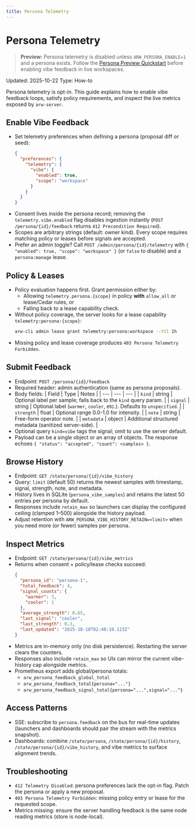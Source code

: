 ```yaml
---
title: Persona Telemetry
---
```


# Persona Telemetry

> **Preview:** Persona telemetry is disabled unless `ARW_PERSONA_ENABLE=1` and a persona exists. Follow the [Persona Preview Quickstart](persona_quickstart.md) before enabling vibe feedback in live workspaces.

Updated: 2025-10-22
Type: How-to

Persona telemetry is opt-in. This guide explains how to enable vibe feedback loops, satisfy policy requirements, and inspect the live metrics exposed by `arw-server`.

## Enable Vibe Feedback
- Set telemetry preferences when defining a persona (proposal diff or seed):
  ```json
  {
    "preferences": {
      "telemetry": {
        "vibe": {
          "enabled": true,
          "scope": "workspace"
        }
      }
    }
  }
  ```
- Consent lives inside the persona record; removing the `telemetry.vibe.enabled` flag disables ingestion instantly (`POST /persona/{id}/feedback` returns `412 Precondition Required`).
- Scopes are arbitrary strings (default: owner kind). Every scope requires matching policy or leases before signals are accepted.
- Prefer an admin toggle? Call `POST /admin/persona/{id}/telemetry` with `{ "enabled": true, "scope": "workspace" }` (or `false` to disable) and a `persona:manage` lease.

## Policy & Leases
- Policy evaluation happens first. Grant permission either by:
  - Allowing `telemetry.persona.{scope}` in policy **with** `allow_all` or lease/Cedar rules, or
  - Falling back to a lease capability check.
- Without policy coverage, the server looks for a lease capability `telemetry:persona:{scope}`:
  ```bash
  arw-cli admin lease grant telemetry:persona:workspace --ttl 1h
  ```
- Missing policy and lease coverage produces `403 Persona Telemetry Forbidden`.

## Submit Feedback
- Endpoint: `POST /persona/{id}/feedback`
- Required header: admin authentication (same as persona proposals).
- Body fields:
  | Field | Type | Notes |
  | --- | --- | --- |
  | `kind` | string | Optional label per sample; falls back to the `kind` query param. |
  | `signal` | string | Optional label (`warmer`, `cooler`, etc.). Defaults to `unspecified`. |
  | `strength` | float | Optional range 0.0-1.0 for intensity. |
  | `note` | string | Free-form operator note. |
  | `metadata` | object | Additional structured metadata (sanitized server-side). |
- Optional query `kind=vibe` tags the signal; omit to use the server default.
- Payload can be a single object or an array of objects. The response echoes `{ "status": "accepted", "count": <samples> }`.

## Browse History
- Endpoint: `GET /state/persona/{id}/vibe_history`
- Query: `limit` (default 50) returns the newest samples with timestamp, signal, strength, note, and metadata.
- History lives in SQLite (`persona_vibe_samples`) and retains the latest 50 entries per persona by default.
- Responses include `retain_max` so launchers can display the configured ceiling (clamped 1–500) alongside the history payload.
- Adjust retention with `ARW_PERSONA_VIBE_HISTORY_RETAIN=<limit>` when you need more (or fewer) samples per persona.

## Inspect Metrics
- Endpoint: `GET /state/persona/{id}/vibe_metrics`
- Returns when consent + policy/lease checks succeed:
  ```json
  {
    "persona_id": "persona-1",
    "total_feedback": 4,
    "signal_counts": {
      "warmer": 3,
      "cooler": 1
    },
    "average_strength": 0.65,
    "last_signal": "cooler",
    "last_strength": 0.3,
    "last_updated": "2025-10-18T02:40:10.123Z"
  }
  ```
- Metrics are in-memory only (no disk persistence). Restarting the server clears the counters.
- Responses also include `retain_max` so UIs can mirror the current vibe-history cap alongside metrics.
- Prometheus export adds global/persona totals:
  - `arw_persona_feedback_global_total`
  - `arw_persona_feedback_total{persona="..."}`
  - `arw_persona_feedback_signal_total{persona="...",signal="..."}`

## Access Patterns
- SSE: subscribe to `persona.feedback` on the bus for real-time updates (launchers and dashboards should pair the stream with the metrics snapshot).
- Dashboards: combine `/state/persona`, `/state/persona/{id}/history`, `/state/persona/{id}/vibe_history`, and vibe metrics to surface alignment trends.

## Troubleshooting
- `412 Telemetry Disabled`: persona preferences lack the opt-in flag. Patch the persona or apply a new proposal.
- `403 Persona Telemetry Forbidden`: missing policy entry or lease for the requested scope.
- Metrics missing: ensure the server handling feedback is the same node reading metrics (store is node-local).

